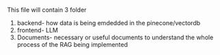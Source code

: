 This file will contain 3 folder 
1. backend- how data is being emdedded in the pinecone/vectordb 
2. frontend- LLM
3. Documents- necessary or useful documents to understand the whole process of the RAG being implemented

